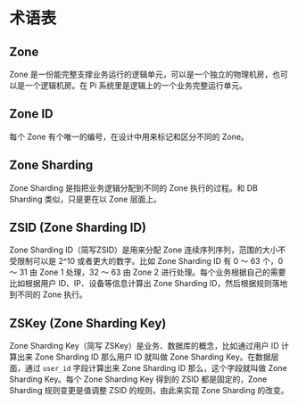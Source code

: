 # 术语表

## Zone
Zone 是一份能完整支撑业务运行的逻辑单元，可以是一个独立的物理机房，也可以是一个逻辑机房。在 Pi 系统里是逻辑上的一个业务完整运行单元。

## Zone ID
每个 Zone 有个唯一的编号，在设计中用来标记和区分不同的 Zone。

## Zone Sharding
Zone Sharding 是指把业务逻辑分配到不同的 Zone 执行的过程。和 DB Sharding 类似，只是更在以 Zone 层面上。

## ZSID (Zone Sharding ID)
Zone Sharding ID（简写ZSID）是用来分配 Zone 连续序列序列，范围的大小不受限制可以是 2^10 或者更大的数字。比如 Zone Sharding ID 有 0 ～ 63 个，0 ～ 31 由 Zone 1 处理，32 ～ 63 由 Zone 2 进行处理。每个业务根据自己的需要比如根据用户 ID、IP、设备等信息计算出 Zone Sharding ID，然后根据规则落地到不同的 Zone 执行。

## ZSKey (Zone Sharding Key)
Zone Sharding Key（简写 ZSKey）是业务、数据库的概念，比如通过用户 ID 计算出来 Zone Sharding ID 那么用户 ID 就叫做 Zone Sharding Key。在数据层面，通过 `user_id` 字段计算出来 Zone Sharding ID 那么，这个字段就叫做 Zone Sharding Key。每个 Zone Sharding Key 得到的 ZSID 都是固定的，Zone Sharding 规则变更是值调整 ZSID 的规则，由此来实现 Zone Sharding 的改变。
